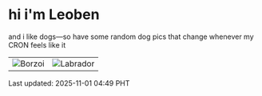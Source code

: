 # hi i'm Leoben

and i like dogs—so have some random dog pics that change whenever my CRON feels like it

|  |  |
|--------|----------|
| ![Borzoi](https://random-dog-vercel.vercel.app/api/random-borzoi?v=1761943779) | ![Labrador](https://random-dog-vercel.vercel.app/api/random-labrador?v=1761943779) |

Last updated: 2025-11-01 04:49 PHT
